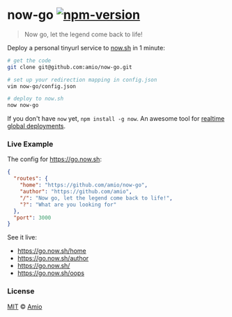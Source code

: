 # now-go [![npm-version][npm-badge]][npm-link]

> Now go, let the legend come back to life!

Deploy a personal tinyurl service to [now.sh](https://zeit.co/now/) in 1 minute:

```bash
# get the code
git clone git@github.com:amio/now-go.git

# set up your redirection mapping in config.json
vim now-go/config.json

# deploy to now.sh
now now-go
```

If you don't have `now` yet, `npm install -g now`. An awesome tool for
[realtime global deployments](https://zeit.co/now/).

### Live Example

The config for https://go.now.sh:

```json
{
  "routes": {
    "home": "https://github.com/amio/now-go",
    "author": "https://github.com/amio",
    "/": "Now go, let the legend come back to life!",
    "?": "What are you looking for"
  },
  "port": 3000
}
```

See it live:

- https://go.now.sh/home
- https://go.now.sh/author
- https://go.now.sh/
- https://go.now.sh/oops

### License

[MIT][mit] © [Amio][author]

[npm-badge]:https://img.shields.io/npm/v/now-go.svg?style=flat-square
[npm-link]: http://www.npmjs.com/package/now-go
[mit]:      http://opensource.org/licenses/MIT
[author]:   http://github.com/amio
